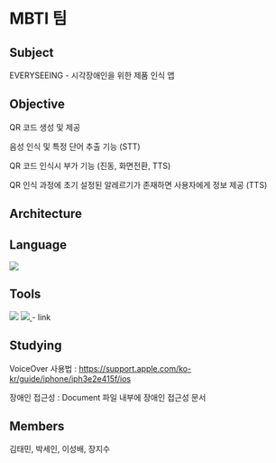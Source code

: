 # MBTI 팀
## Subject

EVERYSEEING - 시각장애인을 위한 제품 인식 앱

## Objective 

QR 코드 생성 및 제공

음성 인식 및 특정 단어 추출 기능 (STT) 

QR 코드 인식시 부가 기능 (진동, 화면전환, TTS)

QR 인식 과정에 초기 설정된 알레르기가 존재하면 사용자에게 정보 제공 (TTS)

## Architecture



## Language

<img src="https://img.shields.io/badge/Swift-F05138?style=flat-square&logo=Swift&logoColor=white"/> 

## Tools

<img src="https://img.shields.io/badge/Xcode-147EFB?style=flat-square&logo=Xcode&logoColor=white"/>

<a href="https://tukmbti.atlassian.net/jira/software/projects/MG/boards/2">
    <img src="https://img.shields.io/badge/Jira SoftWare-0052CC?style=flat-square&logo=Jira Software&logoColor=white"/>
</a> - link

## Studying 

VoiceOver 사용법 : https://support.apple.com/ko-kr/guide/iphone/iph3e2e415f/ios

장애인 접근성 : Document 파일 내부에 장애인 접근성 문서 

## Members

김태민, 박세인, 이성배, 장지수
